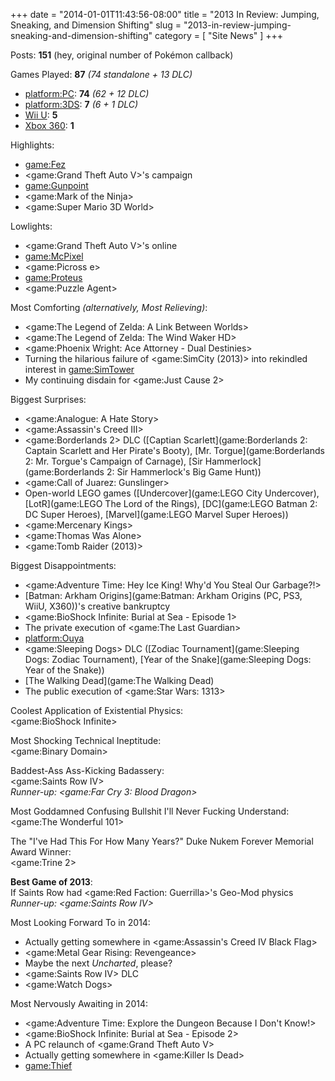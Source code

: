 +++
date = "2014-01-01T11:43:56-08:00"
title = "2013 In Review: Jumping, Sneaking, and Dimension Shifting"
slug = "2013-in-review-jumping-sneaking-and-dimension-shifting"
category = [ "Site News" ]
+++

Posts: <b>151</b> (hey, original number of Pokémon callback)

Games Played: <b>87</b> <i>(74 standalone + 13 DLC)</i>

* <platform:PC>: <b>74</b> <i>(62 + 12 DLC)</i>
* <platform:3DS>: <b>7</b> <i>(6 + 1 DLC)</i>
* [Wii U](platform:WiiU): <b>5</b>
* [Xbox 360](platform:X360): <b>1</b>

Highlights:

* <game:Fez>
* <game:Grand Theft Auto V>'s campaign
* <game:Gunpoint>
* <game:Mark of the Ninja>
* <game:Super Mario 3D World>

Lowlights:

* <game:Grand Theft Auto V>'s online
* <game:McPixel>
* <game:Picross e>
* <game:Proteus>
* <game:Puzzle Agent>

Most Comforting <i>(alternatively, Most Relieving)</i>:

* <game:The Legend of Zelda: A Link Between Worlds>
* <game:The Legend of Zelda: The Wind Waker HD>
* <game:Phoenix Wright: Ace Attorney - Dual Destinies>
* Turning the hilarious failure of <game:SimCity (2013)> into rekindled interest in <game:SimTower>
* My continuing disdain for <game:Just Cause 2>

Biggest Surprises:

* <game:Analogue: A Hate Story>
* <game:Assassin's Creed III>
* <game:Borderlands 2> DLC ([Captian Scarlett](game:Borderlands 2: Captain Scarlett and Her Pirate's Booty), [Mr. Torgue](game:Borderlands 2: Mr. Torgue's Campaign of Carnage), [Sir Hammerlock](game:Borderlands 2: Sir Hammerlock's Big Game Hunt))
* <game:Call of Juarez: Gunslinger>
* Open-world LEGO games ([Undercover](game:LEGO City Undercover), [LotR](game:LEGO The Lord of the Rings), [DC](game:LEGO Batman 2: DC Super Heroes), [Marvel](game:LEGO Marvel Super Heroes))
* <game:Mercenary Kings>
* <game:Thomas Was Alone>
* <game:Tomb Raider (2013)>

Biggest Disappointments:

* <game:Adventure Time: Hey Ice King! Why'd You Steal Our Garbage?!>
* [Batman: Arkham Origins](game:Batman: Arkham Origins (PC, PS3, WiiU, X360))'s creative bankruptcy
* <game:BioShock Infinite: Burial at Sea - Episode 1>
* The private execution of <game:The Last Guardian>
* <platform:Ouya>
* <game:Sleeping Dogs> DLC ([Zodiac Tournament](game:Sleeping Dogs: Zodiac Tournament), [Year of the Snake](game:Sleeping Dogs: Year of the Snake))
* [The Walking Dead](game:The Walking Dead)
* The public execution of <game:Star Wars: 1313>

Coolest Application of Existential Physics:  
<game:BioShock Infinite>

Most Shocking Technical Ineptitude:  
<game:Binary Domain>

Baddest-Ass Ass-Kicking Badassery:  
<game:Saints Row IV>  
<i>Runner-up: <game:Far Cry 3: Blood Dragon></i>

Most Goddamned Confusing Bullshit I'll Never Fucking Understand:  
<game:The Wonderful 101>

The "I've Had This For How Many Years?" Duke Nukem Forever Memorial Award Winner:  
<game:Trine 2>

<b>Best Game of 2013</b>:  
If Saints Row had <game:Red Faction: Guerrilla>'s Geo-Mod physics  
<i>Runner-up: <game:Saints Row IV></i>

Most Looking Forward To in 2014:

* Actually getting somewhere in <game:Assassin's Creed IV Black Flag>
* <game:Metal Gear Rising: Revengeance>
* Maybe the next <i>Uncharted</i>, please?
* <game:Saints Row IV> DLC
* <game:Watch Dogs>

Most Nervously Awaiting in 2014:

* <game:Adventure Time: Explore the Dungeon Because I Don't Know!>
* <game:BioShock Infinite: Burial at Sea - Episode 2>
* A PC relaunch of <game:Grand Theft Auto V>
* Actually getting somewhere in <game:Killer Is Dead>
* <game:Thief>
